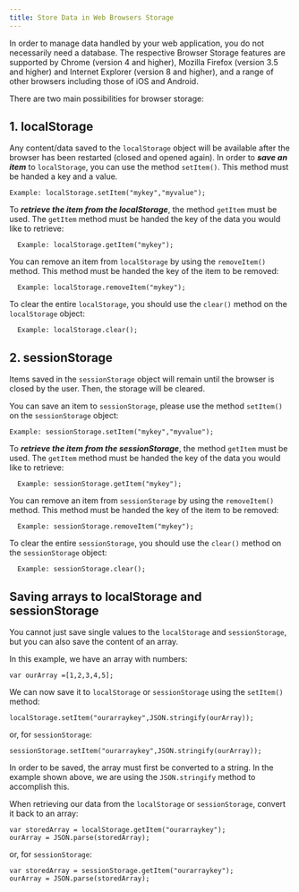```yaml
---
title: Store Data in Web Browsers Storage
---
```

In order to manage data handled by your web application, you do not necessarily need a database. The respective Browser Storage features are supported by Chrome (version 4 and higher), Mozilla Firefox (version 3.5 and higher) and Internet Explorer (version 8 and higher), and a range of other browsers including those of iOS and Android.

There are two main possibilities for browser storage:

## 1\. localStorage

Any content/data saved to the `localStorage` object will be available after the browser has been restarted (closed and opened again). In order to **_save an item_** to `localStorage`, you can use the method `setItem()`. This method must be handed a key and a value.

    Example: localStorage.setItem("mykey","myvalue");

To **_retrieve the item from the localStorage_**, the method `getItem` must be used. The `getItem` method must be handed the key of the data you would like to retrieve:

      Example: localStorage.getItem("mykey");

You can remove an item from `localStorage` by using the `removeItem()` method. This method must be handed the key of the item to be removed:

      Example: localStorage.removeItem("mykey");

To clear the entire `localStorage`, you should use the `clear()` method on the `localStorage` object:

      Example: localStorage.clear();

## 2\. sessionStorage

Items saved in the `sessionStorage` object will remain until the browser is closed by the user. Then, the storage will be cleared.

You can save an item to `sessionStorage`, please use the method `setItem()` on the `sessionStorage` object:

    Example: sessionStorage.setItem("mykey","myvalue");

To **_retrieve the item from the sessionStorage_**, the method `getItem` must be used. The `getItem` method must be handed the key of the data you would like to retrieve:

      Example: sessionStorage.getItem("mykey");

You can remove an item from `sessionStorage` by using the `removeItem()` method. This method must be handed the key of the item to be removed:

      Example: sessionStorage.removeItem("mykey");

To clear the entire `sessionStorage`, you should use the `clear()` method on the `sessionStorage` object:

      Example: sessionStorage.clear();

## Saving arrays to localStorage and sessionStorage

You cannot just save single values to the `localStorage` and `sessionStorage`, but you can also save the content of an array.

In this example, we have an array with numbers:

    var ourArray =[1,2,3,4,5];

We can now save it to `localStorage` or `sessionStorage` using the `setItem()` method:

    localStorage.setItem("ourarraykey",JSON.stringify(ourArray));

or, for `sessionStorage`:

    sessionStorage.setItem("ourarraykey",JSON.stringify(ourArray));

In order to be saved, the array must first be converted to a string. In the example shown above, we are using the `JSON.stringify` method to accomplish this.

When retrieving our data from the `localStorage` or `sessionStorage`, convert it back to an array:

    var storedArray = localStorage.getItem("ourarraykey");
    ourArray = JSON.parse(storedArray);

or, for `sessionStorage`:

    var storedArray = sessionStorage.getItem("ourarraykey");
    ourArray = JSON.parse(storedArray);